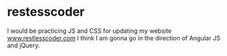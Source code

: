 # restesscoder
I would be practicing JS and CSS for updating my website www.restlesscoder.com
I think I am gonna go in the direction of Angular JS and jQuery.
